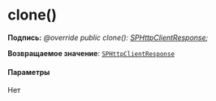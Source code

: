 # <a name="clone"></a>clone()






**Подпись:** _@override public clone(): [SPHttpClientResponse](../sp-http/sphttpclientresponse.md);_

**Возвращаемое значение**: [`SPHttpClientResponse`](../sp-http/sphttpclientresponse.md)





#### <a name="parameters"></a>Параметры
Нет


